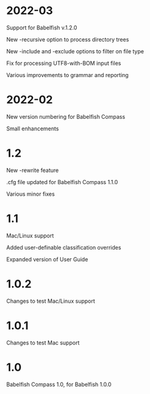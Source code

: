 # 2022-03
Support for Babelfish v.1.2.0

New -recursive option to process directory trees

New -include and -exclude options to filter on file type

Fix for processing UTF8-with-BOM input files

Various improvements to grammar and reporting

# 2022-02
New version numbering for Babelfish Compass

Small enhancements

# 1.2
New -rewrite feature

.cfg file updated for Babelfish Compass 1.1.0

Various minor fixes

# 1.1
Mac/Linux support

Added user-definable classification overrides

Expanded version of User Guide

# 1.0.2
Changes to test Mac/Linux support

# 1.0.1
Changes to test Mac support

# 1.0
Babelfish Compass 1.0, for Babelfish 1.0.0
